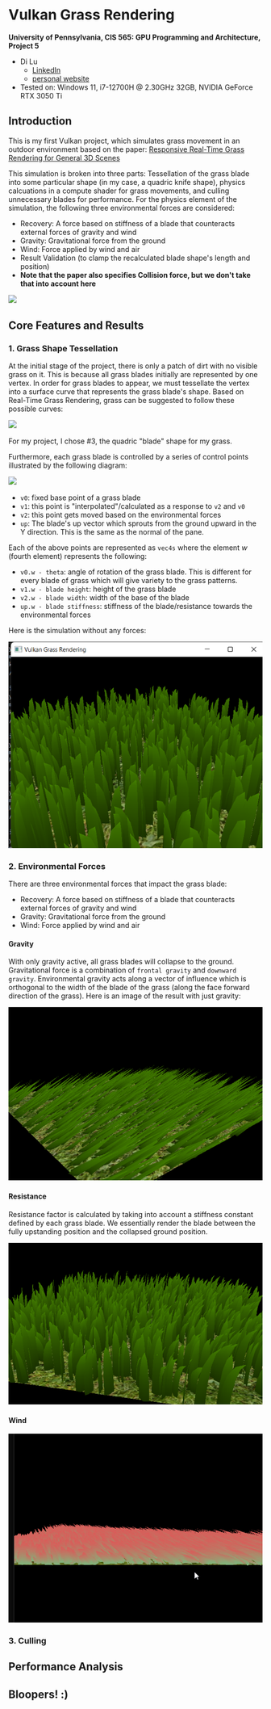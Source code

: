 Vulkan Grass Rendering
==================================

**University of Pennsylvania, CIS 565: GPU Programming and Architecture, Project 5**

* Di Lu
  * [LinkedIn](https://www.linkedin.com/in/di-lu-0503251a2/)
  * [personal website](https://www.dluisnothere.com/)
* Tested on: Windows 11, i7-12700H @ 2.30GHz 32GB, NVIDIA GeForce RTX 3050 Ti

## Introduction

This is my first Vulkan project, which simulates grass movement in an outdoor environment based on the paper: [Responsive Real-Time Grass Rendering for General 3D Scenes](https://www.cg.tuwien.ac.at/research/publications/2017/JAHRMANN-2017-RRTG/JAHRMANN-2017-RRTG-draft.pdf)

This simulation is broken into three parts: Tessellation of the grass blade into some particular shape (in my case, a quadric knife shape), physics calcuations in a compute shader for grass movements, and culling unnecessary blades for performance. For the physics element of the simulation, the following three environmental forces are considered:
- Recovery: A force based on stiffness of a blade that counteracts external forces of gravity and wind
- Gravity: Gravitational force from the ground
- Wind: Force applied by wind and air
- Result Validation (to clamp the recalculated blade shape's length and position)
- **Note that the paper also specifies Collision force, but we don't take that into account here**

![](img/diGrass2.gif)

## Core Features and Results

### 1. Grass Shape Tessellation

At the initial stage of the project, there is only a patch of dirt with no visible grass on it. This is because all grass blades initially are represented by one vertex. In order for grass blades to appear, we must tessellate the vertex into a surface curve that represents the grass blade's shape. Based on Real-Time Grass Rendering, grass can be suggested to follow these possible curves:

<img src="https://github.com/dluisnothere/Project5-Vulkan-Grass-Rendering/blob/main/img/bladeShape.png" width="600">

For my project, I chose #3, the quadric "blade" shape for my grass.

Furthermore, each grass blade is controlled by a series of control points illustrated by the following diagram:

![](img/blade_model.jpg)

- `v0`: fixed base point of a grass blade
- `v1`: this point is "interpolated"/calculated as a response to `v2` and `v0`
- `v2`: this point gets moved based on the environmental forces
- `up`: The blade's up vector which sprouts from the ground upward in the Y direction. This is the same as the normal of the pane.

Each of the above points are represented as `vec4s` where the element _w_ (fourth element) represents the following:

- `v0.w - theta`: angle of rotation of the grass blade. This is different for every blade of grass which will give variety to the grass patterns.
- `v1.w - blade height`: height of the grass blade
- `v2.w - blade width`: width of the base of the blade
- `up.w - blade stiffness`: stiffness of the blade/resistance towards the environmental forces

Here is the simulation without any forces:

![](img/grass.png)

### 2. Environmental Forces

There are three environmental forces that impact the grass blade:

- Recovery: A force based on stiffness of a blade that counteracts external forces of gravity and wind
- Gravity: Gravitational force from the ground
- Wind: Force applied by wind and air

#### Gravity

With only gravity active, all grass blades will collapse to the ground. Gravitational force is a combination of `frontal gravity` and `downward gravity`. Environmental gravity acts along a vector of influence which is orthogonal to the width of the blade of the grass (along the face forward direction of the grass). Here is an image of the result with just gravity:

![](img/gravity.png)

#### Resistance

Resistance factor is calculated by taking into account a stiffness constant defined by each grass blade. We essentially render the blade between the fully upstanding position and the collapsed ground position.

![](img/resistance.png)

#### Wind

![](img/wind.gif)

### 3. Culling

## Performance Analysis

## Bloopers! :)
